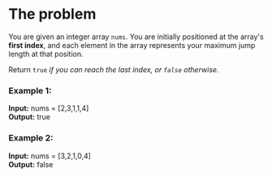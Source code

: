 # The problem

You are given an integer array `nums`. You are initially positioned at the array's **first index**, and each element in the array represents your maximum jump length at that position.

Return `true` _if you can reach the last index, or `false` otherwise._

### Example 1:

**Input:** nums = [2,3,1,1,4]  
**Output:** true

### Example 2:

**Input:** nums = [3,2,1,0,4]  
**Output:** false
